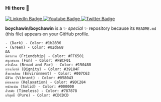 ### Hi there 👋


<div id="badges">
  <a href="https://www.linkedin.com/in/boy-chawin-878a5b216/">
    <img src="https://img.shields.io/badge/LinkedIn-blue?style=for-the-badge&logo=linkedin&logoColor=white" alt="LinkedIn Badge"/>
  </a>
  <a href="https://www.youtube.com/@boychawin">
    <img src="https://img.shields.io/badge/YouTube-red?style=for-the-badge&logo=youtube&logoColor=white" alt="Youtube Badge"/>
  </a>
  <a href="https://twitter.com/boychawin">
    <img src="https://img.shields.io/badge/Twitter-blue?style=for-the-badge&logo=twitter&logoColor=white" alt="Twitter Badge"/>
  </a>
</div>

**boychawin/boychawin** is a ✨ _special_ ✨ repository because its `README.md` (this file) appears on your GitHub profile.

    - (Dark) - Color: #1b2836
    - (Green) - Color: #02d668
    &&
    มิตรภาพ (Friendship) - Color: #FF6501
    สนุกสนาน (Fun) - Color: #FBCF01
    กว้างไกล (Broad and Far) - Color: #150488
    ทรงเกียรติ (Dignity) - Color: #39184F
    สิ่งแวดล้อม (Environment) - Color: #007C63
    มีชีวิต (Vibrant) - Color: #058043
    ผ่อนคลาย (Relaxation) - Color: #9DC284
    หนักแน่น (Solid) - Color: #000000
    ล้ำสมัย (Timeless) - Color: #787878
    บริสุทธิ์ (Pure) - Color: #CDCDCD

